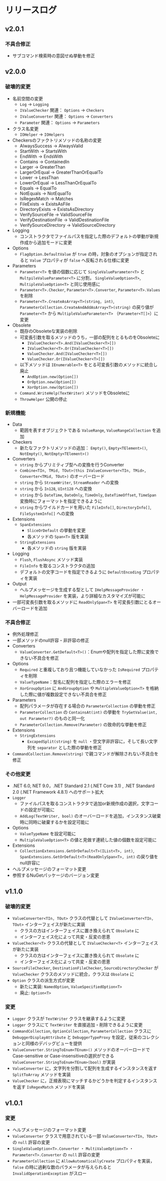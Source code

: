 # リリースログ

## v2.0.1

### 不具合修正
- サブコマンド検索時の意図せぬ挙動を修正

## v2.0.0

### 破壊的変更
- 名前空間の変更
  - `Log` → `Logging`
  - `IValueChecker` 関連： `Options` → `Checkers`
  - `IValueConverter` 関連： `Options` → `Converters`
  - `Parameter` 関連： `Options` → `Parameters`
- クラス名変更
  - `IOHelper` → `IOHelpers`
- Checkersのファクトリメソッドの名称の変更
  - AlwaysSuccess -> AlwaysValid
  - StartWith -> StartsWith
  - EndWith -> EndsWith
  - Contains -> ContainedIn
  - Larger -> GreaterThan
  - LargerOrEqual -> GreaterThanOrEqualTo
  - Lower -> LessThan
  - LowerOrEqual -> LessThanOrEqualTo
  - Equals -> EqualTo
  - NotEquals -> NotEqualTo
  - IsRegexMatch -> Matches
  - FileExists -> ExistsAsFile
  - DirectoryExists -> ExistsAsDirectory
  - VerifySourceFile -> ValidSourceFile
  - VerifyDestinationFile -> ValidDestinationFile
  - VerifySourceDirectory -> ValidSourceDirectory
- Logging
  - コンストラクタでファイルパスを指定した際のデフォルトの挙動が新規作成から追加モードに変更
- Options
  - `FlagOption.DefaultValue` が `true` の時，対象のオプションが指定されると `Value` プロパティが `false` へ反転される仕様に変更
- Parameters
  - `Parameter<T>` を値の個数に応じて `SingleValueParameter<T>` と `MultpileValueParameter<T>` に分割， `SingleValueOption<T>`, `MultipleValueOption<T>` と同じ使用感に
  - `Parameter<T>.Checker`, `Parameter<T>.Converter`, `Parameter<T>.Values` を削除
  - `Parameter<T>.CreateAsArray<T>(string, int)`, `ParameterCollection.CreateAndAddAsArray<T>(string)` の戻り値が `Parameter<T>` から `MultipleValueParameter<T>` （`Parameter<T[]>`）に変更
- Obsolete
  - 既存のObsoleteな実装の削除
  - 可変長引数を取るメソッドのうち，一部の配列をとるものをObsoleteに
    - `IValueChecker<T>.And(IValueChecker<T>[])`
    - `IValueChecker<T>.Or(IValueChecker<T>[])`
    - `ValueChecker.And(IValueChecker<T>[])`
    - `ValueChecker.Or(IValueChecker<T>[])`
  - 以下メソッドは `IEnumerable<T>` をとる可変長引数のメソッドに統合し廃止
    - `AndOption.new(Option[])`
    - `OrOption.new(Option[])`
    - `XorOption.new(Option[])`
  - `Command.WriteHelp(TextWriter)` メソッドをObsoleteに
  - `ThrowHelper` 公開の停止

### 新規機能
- Data
  - 範囲を表すオブジェクトである `ValueRange`, `ValueRangeCollection` を追加
- Checkers
  - 新たなファクトリメソッドの追加： `Empty()`, `Empty<TElement>()`, `NotEmpty()`, `NotEmpty<TElement>()`
- Converters
  - `string` からプリミティブ型への変換を行うConverter
  - `Combine<TIn, TMid, TOut>(this IValueConverter<TIn, TMid>, Converter<TMid, TOut>)` のオーバーロード
  - `string` から `StreamWriter`, `StreamReader` への変換
  - `string` から `In128`, `UInt128` への変換
  - `string` から `DateTime`, `DateOnly`, `TimeOnly`, `DateTimeOffset`, `TimeSpan` 変換時にフォーマットを指定できるように
  - `string` からワイルドカードを用いた `FileInfo[]`, `DirectoryInfo[]`, `FileSystemInfo[]` への変換
- Extensions
  - `SpanExtensions`
    - `SliceOrDefault` の挙動を変更
    - 各メソッドの `Span<T>` 版を実装
  - `StringExtensions`
    - 各メソッドの `string` 版を実装
- Logging
  - `Flush`, `FlushAsync` メソッド実装
  - `FileInfo` を取るコンストラクタの追加
  - デフォルトの文字コードを指定できるように `DefaultEncoding` プロパティを実装
- Output
  - ヘルプメッセージを生成する型として `IHelpMessageProvider` ・ `HelpMessageProvider` を実装，より詳細なカスタマイズが可能に
- 一部可変長引数を取るメソッドに `ReadOnlySpan<T>` を可変長引数にとるオーバーロードを追加
    
### 不具合修正
- 例外処理修正
- 一部メソッドのnull許容・非許容の修正
- Converters
  - `ValueConverter.GetDefault<T>()`：Enumや配列を指定した際に変換できない不具合を修正
- Options
  - `Required` と重複しており且つ機能していなかった `IsRequired` プロパティを削除
  - `ValueTypeName`：型名に配列を指定した際のエラーを修正
  - `XorGroupOption` に `AndGroupOption` や `MultipleValueOption<T>` を格納した際に値が複数設定できない不具合を修正
- Parameters
  - 配列パラメータが存在する場合の `ParameterCollection` の挙動を修正
  - `ParameterCollection` の `ContainsAt(int)` の挙動を `TryGetValue(int, out Parameter?)` のものと同一化
  - `ParameterCollection.Remove(Parameter)` の致命的な挙動を修正
- Extensions
  - `StringExtensions`
    - `ExcapedSplit(string)` を `null` ・空文字非許容に，そして長い文字列を `separator` とした際の挙動を修正
- `CommandCollection.Remove(string)` で親コマンドが解除されない不具合を修正

### その他変更
- .NET 6.0, NET 9.0，.NET Standard 2.1 (.NET Core 3.1) , .NET Standard 2.0 (.NET Framework 4.8.1) へのサポート拡大
- `Logger`
  - ファイルパスを取るコンストラクタで追加or新規作成の選択，文字コードの設定が可能に
  - `AddLog(TextWriter, bool)` のオーバーロードを追加，インスタンス破棄時に同時に破棄するかを設定可能に
- Options
  - `ValueTypeName` を設定可能に
  - `MultipleValueOption<T>` の値と見做す連続した値の個数を設定可能に
- Extensions
  - `CollectionExtensions.GetOrDefault<T>(IList<T>, int)`, `SpanExtensions.GetOrDefault<T>(ReadOnlySpan<T>, int)` の戻り値をnull許容に
- ヘルプメッセージのフォーマット変更
- 参照するNuGetパッケージのバージョン変更

## v1.1.0

### 破壊的変更

- `ValueConverter<TIn, TOut>` クラスの代替として `IValueConverter<TIn, TOut>` インターフェイスが新たに実装
  - クラスの方はインターフェイスに置き換えられて `Obsolate` に
  - インターフェイス化によって共変・反変の恩恵
- `ValueChecker<T>` クラスの代替として `IValueChecker<T>` インターフェイスが新たに実装
  - クラスの方はインターフェイスに置き換えられて `Obsolate` に
  - インターフェイス化によって共変・反変の恩恵
- `SourceFileChecker`, `DestinationFileChecker`, `SourceDirectoryChecker` が `ValueChecker` クラスのメソッドに統合，クラスは `Obsolate` に
- `Option` クラスの派生方式が変更
  - 新たに実装: `NamedOption`, `ValueSpecifiedOption<T>`
  - 廃止: `Option<T>`

### 変更

- `Logger` クラスが `TextWriter` クラスを継承するように変更
- `Logger` クラスにて `TextWriter` を直接追加・削除できるように変更
- `CommandCollection`, `OptionCollection`, `ParameterCollection` クラスに `DebuggerDisplayAttribute` と `DebuggerTypeProxy` を設定，従来のコレクションと同様のデバッグビューを提供
- `ValueConverter.StringToEnum<TEnum>()` メソッドのオーバーロードでCase-sensitive or Case-insensitiveの選択ができる`ValueConverter.StringToEnum<TEnum>(bool)` が実装
- `ValueConverter` に，文字列を分割して配列を生成するインスタンスを返す `SplitToArray` メソッドを実装
- `ValueChecker` に，正規表現にマッチするかどうかを判定するインスタンスを返す `IsRegexMatch` メソッドを実装

## v1.0.1

### 変更

- ヘルプメッセージのフォーマット変更
- `ValueConverter` クラスで用意されている一部 `ValueConverter<TIn, TOut>` の `null` 許容の変更
- `SingleValueOption<T>.Converter` ・ `MultiValueOption<T>` ・ `Parameter<T>.Converter` の `null` 許容の変更
- `ParameterCollection` に `AllowAutomaticallyCreate` プロパティを実装， `false` の時に過剰な数のパラメータが与えられると `InvalidOperationException` がスロー
